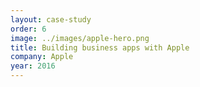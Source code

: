 ```yaml
---
layout: case-study
order: 6
image: ../images/apple-hero.png
title: Building business apps with Apple
company: Apple
year: 2016
---
```

